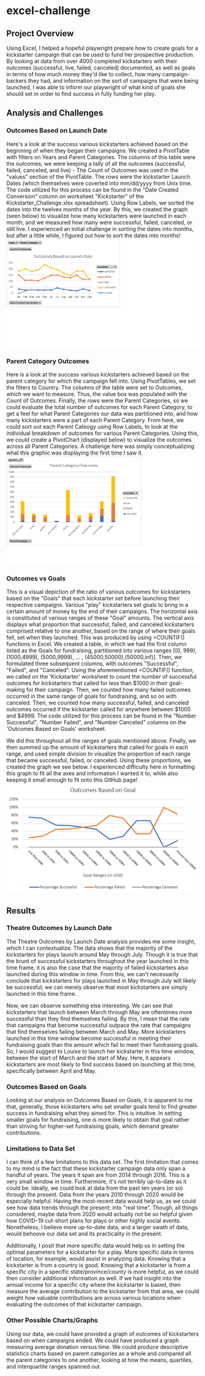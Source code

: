 # excel-challenge
## Project Overview 
Using Excel, I helped a hopeful playwright prepare how to create goals for a kickstarter campaign that can be used to fund her prospective production. By looking at data from over 4000 completed kickstarters with their outcomes (successful, live, failed, canceled) documented, as well as goals in terms of how much money they'd like to collect, how many campaign-backers they had, and information on the sort of campaigns that were being launched, I was able to inform our playwright of what kind of goals she should set in order to find success in fully funding her play.
## Analysis and Challenges
### Outcomes Based on Launch Date
Here's a look at the success various kickstarters achieved based on the beginning of when they began their campaigns. We created a PivotTable with filters on Years and Parent Categories. The columns of this table were the outcomes; we were keeping a tally of all the outcomes (successful, failed, canceled, and live) - The Count of Outcomes was used in the "values" section of the PivotTable. The rows were the kickstarter Launch Dates (which themselves were coverted into mm/dd/yyyy from Unix time. The code utilized for this process can be found in the "Date Created Conversion" column on worksheet "Kickstarter" of the Kickstarter_Challenge.xlsx spreadsheet). Using Row Labels, we sorted the dates into the twelves months of the year. By this, we created the graph (seen below) to visualize how many kickstarters were launched in each month, and we measured how many were successful, failed, canceled, or still live. I experienced an initial challenge in sorting the dates into months, but after a little while, I figured out how to sort the dates into months!
![Plot of Outcome Based on Launch Date](Outcomes_Based_on_Launch_Date.png)
### Parent Category Outcomes
Here is a look at the success various kickstarters achieved based on the parent category for which the campaign fell into. Using PivotTables, we set the filters to Country. The columns of the table were set to Outcomes, which we want to measure. Thus, the value box was populated with the Count of Outcomes. Finally, the rows were the Parent Categories, so we could evaluate the total number of outcomes for each Parent Category, to get a feel for what Parent Categories our data was partitioned into, and how many kickstarters were a part of each Parent Category. From here, we could sort out each Parent Cateogy using Row Labels, to look at the individual breakdown of outcomes for various Parent Categories. Using this, we could create a PivotChart (displayed below) to visualize the outcomes across all Parent Categories. A challenge here was simply conceptualizing what this graphic was displaying the first time I saw it. 
![Plot of Outcome Based on Parent Category](Parent_Category_Outcomes.png)
### Outcomes vs Goals
This is a visual depiction of the ratio of various outcomes for kickstarters based on the "Goals" that each kickstarter set before launching their respective campaigns.  Various "play" kickstarters set goals to bring in a certain amount of money by the end of their campaigns. The horizontal axis is constituted of various ranges of these "Goal" amounts. The vertical axis displays what proportion that successful, failed, and canceled kickstarters comprised relative to one another, based on the range of where their goals fell, set when they launched. This was produced by using =COUNTIF() functions in Excel. We created a table, in which we had the first column listed as the Goals for fundraising, partitioned into various ranges [(0, 999),(1000,4999), (5000,9999), ... , (45000,50000),(50000,inf)]. Then, we formulated three subsequent columns, with outcomes "Successful", "Failed", and "Canceled". Using the aforementioned =COUNTIF() function, we called on the 'Kickstarter' worksheet to count the number of successful outcomes for kickstarters that called for less than $1000 in their goal-making for their campaign. Then, we counted how many failed outcomes occurred in the same range of goals for fundraising, and so on with canceled. Then, we counted how many successful, failed, and canceled outcomes occurred if the kickstarter called for anywhere between $1000 and $4999. The code utilized for this process can be found in the "Number Successful", "Number Failed", and "Number Canceled" columns on the 'Outcomes Based on Goals' worksheet.

We did this throughout all the ranges of goals mentioned above. Finally, we then summed up the amount of kickstarters that called for goals in each range, and used simple division to visualize the proportion of each range that became successful, failed, or canceled. Using these proportions, we created the graph we see below. I experienced difficulty here in formatting this graph to fit all the axes and information I wanted it to, while also keeping it small enough to fit onto this GitHub page!
![Plot of Ratio of Outcomes vs Goals](Outcomes_vs_Goals.PNG)
## Results
### Theatre Outcomes by Launch Date
The Theatre Outcomes by Launch Date analysis provides me some insight, which I can contextualize. The data shows that the majority of the kickstarters for plays launch around May through July. Though it is true that the brunt of successful kickstarters throughout the year launched in this time frame, it is also the case that the majority of failed kickstarters also launched during this window in time. From this, we can't necessarily conclude that kickstarters for plays launched in May through July will likely be successful; we can merely observe that most kickstarters are simply launched in this time frame. 

Now, we can observe something else interesting. We can see that kickstarters that launch between March through May are oftentimes more successful than they find themselves failing. By this, I mean that the rate that campaigns that become successful outpace the rate that campaigns that find themselves failing between March and May. More kickstarters launched in this time window become successful in meeting their fundraising goals than the amount which fail to meet their fundraising goals. So, I would suggest to Louise to launch her kickstarter in this time window, between the start of March and the start of May. Here, it appears kickstarters are most likely to find success based on launching at this time, specifically between April and May.

### Outcomes Based on Goals
Looking at our analysis on Outcomes Based on Goals, it is apparent to me that, generally, those kickstarters who set smaller goals tend to find greater success in fundraising what they aimed for. This is intuitive. In setting smaller goals for fundraising, one is more likely to  obtain that goal rather than striving for higher-set fundraising goals, which demand greater contributions.

### Limitations to Data Set
I can think of a few limitations to this data set. The first limitation that comes to my mind is the fact that these kickstarter campaign data only span a handful of years. The years it span are from 2014 through 2016. This is a very small window in time. Furthermore, it's not terribly up-to-date as it could be. Ideally, we could look at data from the past ten years (or so) through the present. Data from the years 2010 through 2020 would be especially helpful. Having the most-recent data would help us, as we could see how data trends through the present; into "real time". Though, all things considered, maybe data from 2020 would actually not be so helpful given how COVID-19 cut-short plans for plays or other highly social events. Nonetheless, I believe more up-to-date data, and a larger swath of data, would behoove our data set and its practicality in the present.

Additionally, I posit that more specific data would help us in setting the optimal parameters for a kickstarter for a play. More specific data in terms of location, for example, would assist in analyzing data. Knowing that a kickstarter is from a country is good. Knowing that a kickstarter is from a specific city in a specific state/province/county is more helpful, as we could then consider additional information as well. If we had insight into the annual income for a specific city where the kickstarter is based, then measure the average contribution to the kickstarter from that area, we could weight how valuable contributions are across various locations when evaluating the outcomes of that kickstarter campaign.

### Other Possible Charts/Graphs
Using our data, we could have provided a graph of outcomes of kickstarters based on when campaigns ended. We could have produced a graph measuring average donation versus time. We could produce descriptive statistics charts based on parent categories as a whole and compared all the parent categories to one another, looking at how the means, quartiles, and interquartile ranges spanned out.